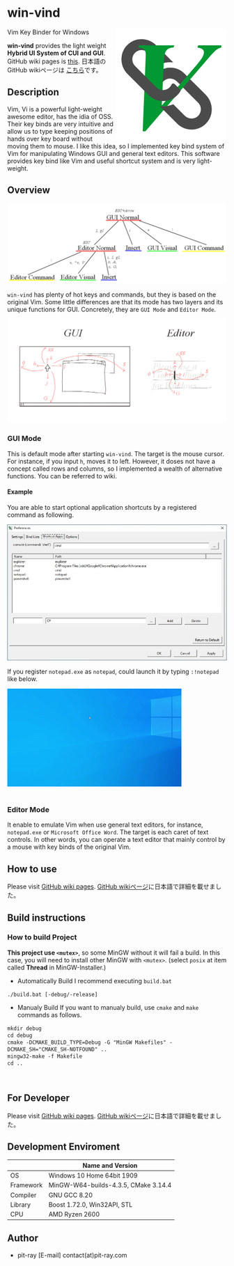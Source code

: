 # win-vind
Vim Key Binder for Windows
<img src="https://github.com/pit-ray/pit-ray.github.io/blob/master/win-vind/win-vind-icon.png?raw=true" width="256" height="256" align="right" title="win-vind">
<br>

**win-vind** provides the light weight **Hybrid UI System of CUI and GUI**.
<br>
GitHub wiki pages is <a href="https://github.com/pit-ray/win-vind/wiki">this</a>.
日本語のGitHub wikiページは <a href="https://github.com/pit-ray/win-vind/wiki/%E3%83%9B%E3%83%BC%E3%83%A0-(Home-in-Japanese)">こちら</a>です。
<br>


## Description
Vim, Vi is a powerful light-weight awesome editor, has the idia of OSS. Their key binds are very intuitive and allow us to type keeping positions of hands over key board without moving them to mouse. I like this idea, so I implemented key bind system of Vim for manipulating Windows GUI and general text editors. This software provides key bind like Vim and useful shortcut system and is very light-weight.


## Overview
<img src="https://github.com/pit-ray/pit-ray.github.io/blob/master/win-vind/mode_overview.jpg?raw=true" width=700 title="Mode Overview">

`win-vind` has plenty of hot keys and commands, but they is based on the original Vim. Some little differences are that its mode has two layers and its unique functions for GUI. Concretely, they are `GUI Mode` and `Editor Mode`.

<img src="https://github.com/pit-ray/pit-ray.github.io/blob/master/win-vind/GUIandEditor.jpg?raw=true">


### GUI Mode
This is default mode after starting `win-vind`. The target is the mouse cursor. For instance, if you input `h`, moves it to left.  However, it doses not have a concept called rows and columns, so I implemented a wealth of alternative functions. You can be referred to wiki.

#### Example
You are able to start optional application shortcuts by a registered command as following.

<img src="https://github.com/pit-ray/pit-ray.github.io/blob/master/win-vind/config_shortapps.jpg?raw=true" width=512>

If you register `notepad.exe` as `notepad`, could launch it by typing `:!notepad` like below.

<img src="https://github.com/pit-ray/pit-ray.github.io/blob/master/win-vind/cmd-demo.gif?raw=true" width=400>

<br>
<br>

### Editor Mode
It enable to emulate Vim when use general text editors, for instance, `notepad.exe` or `Microsoft Office Word`. The target is each caret of text controls. In other words, you can operate a text editor that mainly control by a mouse with key binds of the original Vim.



## How to use
Please visit <a href="https://github.com/pit-ray/win-vind/wiki/For-Users">GitHub wiki pages</a>.
<a href="https://github.com/pit-ray/win-vind/wiki/%E4%BD%BF%E3%81%84%E6%96%B9-(For-Users-in-Japanese)">GitHub wikiページ</a>に日本語で詳細を載せました。
<br>


## Build instructions
### How to build Project
**This project use `<mutex>`**, so some MinGW without it will fail a build. In this case, you will need to install other MinGW with `<mutex>`. (select `posix` at item called **Thread** in MinGW-Installer.)


- Automatically Build
I recommend executing `build.bat`
``` shell
./build.bat [-debug/-release]
```

- Manualy Build
If you want to manualy build, use `cmake` and `make` commands as follows.
```shell
mkdir debug
cd debug
cmake -DCMAKE_BUILD_TYPE=Debug -G "MinGW Makefiles" -DCMAKE_SH="CMAKE_SH-NOTFOUND" ..
mingw32-make -f Makefile
cd ..
```
<br>

## For Developer
Please visit <a href="https://github.com/pit-ray/win-vind/wiki/For-Developers">GitHub wiki pages</a>.
<a href="https://github.com/pit-ray/win-vind/wiki/%E9%96%8B%E7%99%BA%E8%80%85%E3%81%B8(For-Developers-in-Japanese)">GitHub wikiページ</a>に日本語で詳細を載せました。
<br>

## Development Enviroment
||Name and Version|
|---|---|
|OS|Windows 10 Home 64bit 1909|
|Framework|MinGW-W64-builds-4.3.5, CMake 3.14.4|
|Compiler|GNU GCC 8.20|
|Library|Boost 1.72.0, Win32API, STL|
|CPU|AMD Ryzen 2600|

## Author
- pit-ray
[E-mail] contact(at)pit-ray.com